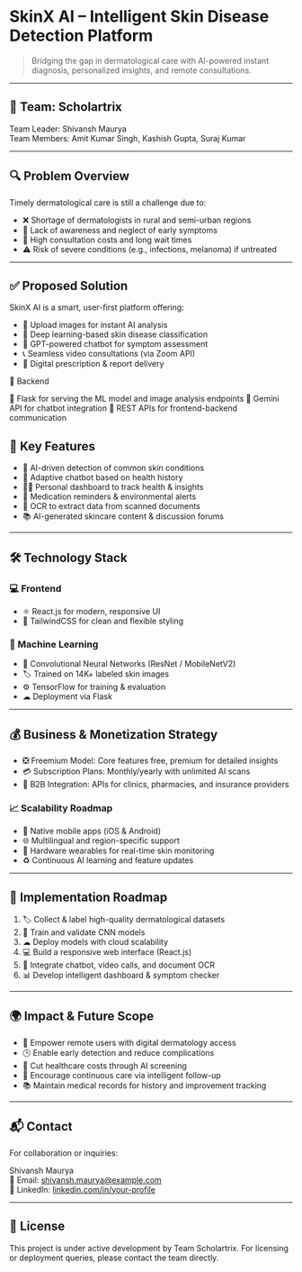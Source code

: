 #  SkinX AI – Intelligent Skin Disease Detection Platform

> Bridging the gap in dermatological care with AI-powered instant diagnosis, personalized insights, and remote consultations.

---

## 👥 Team: Scholartrix

Team Leader: Shivansh Maurya  
Team Members: Amit Kumar Singh, Kashish Gupta, Suraj Kumar

---

## 🔍 Problem Overview

Timely dermatological care is still a challenge due to:

- ❌ Shortage of dermatologists in rural and semi-urban regions  
- 🧙 Lack of awareness and neglect of early symptoms  
- 💸 High consultation costs and long wait times  
- ⚠ Risk of severe conditions (e.g., infections, melanoma) if untreated

---

## ✅ Proposed Solution

SkinX AI is a smart, user-first platform offering:

- 📸 Upload images for instant AI analysis  
- 🧠 Deep learning-based skin disease classification  
- 🤖 GPT-powered chatbot for symptom assessment  
- 📞 Seamless video consultations (via Zoom API)  
- 📄 Digital prescription & report delivery



🧩 Backend

🐍 Flask for serving the ML model and image analysis endpoints
🤖 Gemini API for chatbot integration
🔄 REST APIs for frontend-backend communication

## 🚀 Key Features

- 🧬 AI-driven detection of common skin conditions  
- 💬 Adaptive chatbot based on health history  
- 🧑‍⚕ Personal dashboard to track health & insights  
- 🔔 Medication reminders & environmental alerts  
- 📁 OCR to extract data from scanned documents  
- 📚 AI-generated skincare content & discussion forums

---

## 🛠 Technology Stack

### 💻 Frontend
- ⚛ React.js for modern, responsive UI  
- 🎨 TailwindCSS for clean and flexible styling  


### 🧠 Machine Learning
- 🧠 Convolutional Neural Networks (ResNet / MobileNetV2)  
- 🏷 Trained on 14K+ labeled skin images  
- ⚙ TensorFlow for training & evaluation  
- ☁ Deployment via Flask

---

## 💰 Business & Monetization Strategy

- ❎ Freemium Model: Core features free, premium for detailed insights  
- 💳 Subscription Plans: Monthly/yearly with unlimited AI scans  
- 🏥 B2B Integration: APIs for clinics, pharmacies, and insurance providers  

### 📈 Scalability Roadmap
- 📱 Native mobile apps (iOS & Android)  
- 🌐 Multilingual and region-specific support  
- 🧼 Hardware wearables for real-time skin monitoring  
- ♻ Continuous AI learning and feature updates

---

## 🧪 Implementation Roadmap

1. 🏷 Collect & label high-quality dermatological datasets  
2. 🧠 Train and validate CNN models  
3. ☁ Deploy models with cloud scalability  
4. 💻 Build a responsive web interface (React.js)  
5. 🤖 Integrate chatbot, video calls, and document OCR  
6. 📊 Develop intelligent dashboard & symptom checker

---

## 🌍 Impact & Future Scope

- 🌱 Empower remote users with digital dermatology access  
- 🕒 Enable early detection and reduce complications  
- 💸 Cut healthcare costs through AI screening  
- 🤝 Encourage continuous care via intelligent follow-up  
- 📚 Maintain medical records for history and improvement tracking

---

## 📬 Contact

For collaboration or inquiries:

Shivansh Maurya  
📧 Email: [shivansh.maurya@example.com](mailto:shivansh.maurya@example.com)  
🔗 LinkedIn: [linkedin.com/in/your-profile](https://linkedin.com/in/your-profile)

---

## 📌 License

This project is under active development by Team Scholartrix. For licensing or deployment queries, please contact the team directly.
